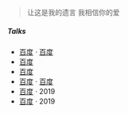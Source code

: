 > 让这是我的遗言
> 我相信你的爱

##### Talks

- [百度][9] · [百度](www.baidu.com)
- [百度](www.baidu.com)
- [百度][5]
- [百度][4] · [百度](www.baidu.com)
- [百度][2] · 2019
- [百度][1] · 2019

[1]: www.baidu.com
[2]: www.baidu.com
[3]: www.baidu.com
[4]: www.baidu.com
[5]: www.baidu.com
[6]: www.baidu.com
[7]: www.baidu.com
[8]: www.baidu.com
[9]: www.baidu.com
